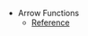
- Arrow Functions
  - [Reference](https://developer.mozilla.org/en-US/docs/Web/JavaScript/Reference/Functions/Arrow_functions)